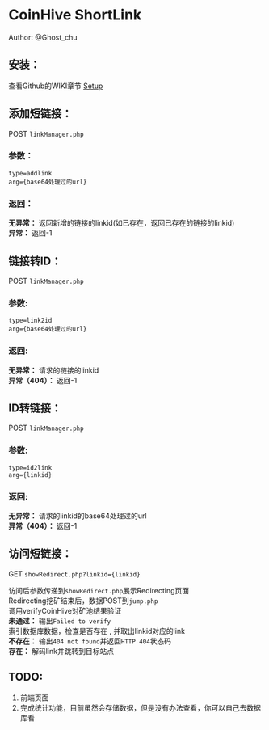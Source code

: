 # CoinHive ShortLink
Author: @Ghost_chu

## 安装：

查看Github的WIKI章节 [Setup](https://github.com/Ghost-chu/CoinHive-ShortLink/wiki/Setup)

## 添加短链接：
POST `linkManager.php`  
### 参数：
```
type=addlink
arg={base64处理过的url}
```
### 返回：
**无异常：** 返回新增的链接的linkid(如已存在，返回已存在的链接的linkid)  
**异常：** 返回-1

## 链接转ID：
POST `linkManager.php`  
### 参数:
```
type=link2id
arg={base64处理过的url}
```
### 返回:
**无异常：** 请求的链接的linkid  
**异常（404）：** 返回-1

## ID转链接：
POST `linkManager.php`  
### 参数:
```
type=id2link
arg={linkid}
```
### 返回:
**无异常：** 请求的linkid的base64处理过的url  
**异常（404）：** 返回-1

## 访问短链接：
GET `showRedirect.php?linkid={linkid}`  

访问后参数传递到`showRedirect.php`展示Redirecting页面  
Redirecting挖矿结束后，数据POST到`jump.php`  
调用verifyCoinHive对矿池结果验证  
**未通过：** 输出`Failed to verify`  
索引数据库数据，检查是否存在 , 并取出linkid对应的link  
**不存在：** 输出`404 not found`并返回`HTTP 404`状态码  
**存在：** 解码link并跳转到目标站点  

## TODO:
1.  前端页面
2.	完成统计功能，目前虽然会存储数据，但是没有办法查看，你可以自己去数据库看
